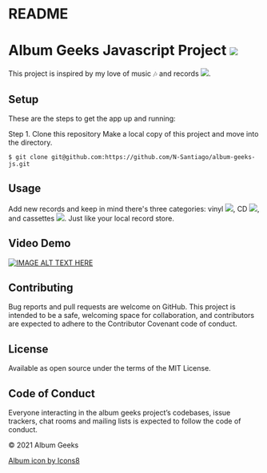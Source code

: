 # README

# Album Geeks Javascript Project <img src="https://img.icons8.com/external-dreamstale-green-shadow-dreamstale/24/000000/external-vinyl-technology-dreamstale-green-shadow-dreamstale.png"/>
This project is inspired by my love of music :notes: and records <img src="https://img.icons8.com/external-those-icons-lineal-color-those-icons/16/000000/external-vinyl-music-audio-those-icons-lineal-color-those-icons.png"/>. 

## Setup
These are the steps to get the app up and running:

Step 1. Clone this repository Make a local copy of this project and move into the directory.

```$ git clone git@github.com:https://github.com/N-Santiago/album-geeks-js.git``` 

## Usage
Add new records and keep in mind there's three categories: vinyl <img src="https://img.icons8.com/fluency-systems-filled/16/000000/music-record.png"/>, CD <img src="https://img.icons8.com/ios-glyphs/16/000000/cd--v1.png"/>, and cassettes <img src="https://img.icons8.com/external-those-icons-lineal-color-those-icons/16/000000/external-cassette-music-audio-those-icons-lineal-color-those-icons-1.png"/>. Just like your local record store.

## Video Demo

[![IMAGE ALT TEXT HERE](https://img.youtube.com/vi/cpega2gO6as/0.jpg)](https://www.youtube.com/watch?v=cpega2gO6as)


## Contributing
Bug reports and pull requests are welcome on GitHub. This project is intended to be a safe, welcoming space for collaboration, and contributors are expected to adhere to the Contributor Covenant code of conduct.

## License
Available as open source under the terms of the MIT License.

## Code of Conduct
Everyone interacting in the album geeks project’s codebases, issue trackers, chat rooms and mailing lists is expected to follow the code of conduct.

© 2021 Album Geeks

<a href="https://icons8.com/icon/GObamiv1ZJcC/album">Album icon by Icons8</a>
